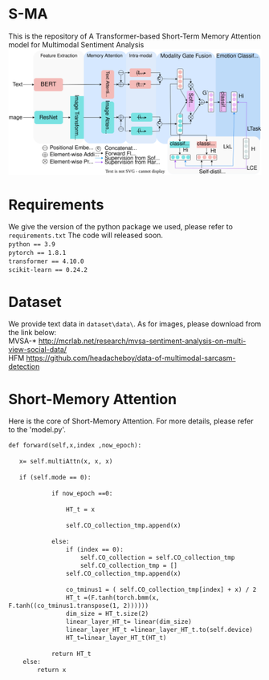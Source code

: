 # S-MA
This is the repository of A Transformer-based Short-Term Memory Attention model for Multimodal Sentiment Analysis
![image](https://github.com/Doyken/S-MA/blob/main/S-MA.svg)
# Requirements
We give the version of the python package we used, please refer to `requirements.txt`
The code will released soon.  
  `python == 3.9`  
  `pytorch == 1.8.1`  
  `transformer == 4.10.0`  
  `scikit-learn == 0.24.2`
# Dataset
We provide text data in `dataset\data\`. As for images, please download from the link below:  
MVSA-* http://mcrlab.net/research/mvsa-sentiment-analysis-on-multi-view-social-data/  
HFM https://github.com/headacheboy/data-of-multimodal-sarcasm-detection
# Short-Memory Attention 
Here is the core of Short-Memory Attention. For more details, please refer to the 'model.py'.

    def forward(self,x,index ,now_epoch): 

       x= self.multiAttn(x, x, x) 
       
       if (self.mode == 0):  
       
                if now_epoch ==0:  
                
                    HT_t = x  
                   
                    self.CO_collection_tmp.append(x)  
                   
                else:  
                    if (index == 0):  
                        self.CO_collection = self.CO_collection_tmp  
                        self.CO_collection_tmp = []  
                    self.CO_collection_tmp.append(x)  

                    co_tminus1 = ( self.CO_collection_tmp[index] + x) / 2  
                    HT_t =(F.tanh(torch.bmm(x, F.tanh((co_tminus1.transpose(1, 2))))))  
                    dim_size = HT_t.size(2)  
                    linear_layer_HT_t= linear(dim_size)  
                    linear_layer_HT_t =linear_layer_HT_t.to(self.device)  
                    HT_t=linear_layer_HT_t(HT_t)  

                return HT_t  
        else:  
            return x  
